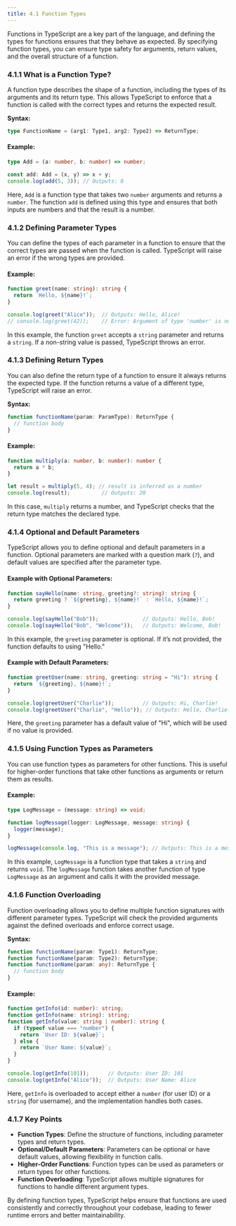```yaml
---
title: 4.1 Function Types
---
```


Functions in TypeScript are a key part of the language, and defining the types for functions ensures that they behave as expected. By specifying function types, you can ensure type safety for arguments, return values, and the overall structure of a function.

### 4.1.1 What is a Function Type?

A function type describes the shape of a function, including the types of its arguments and its return type. This allows TypeScript to enforce that a function is called with the correct types and returns the expected result.

**Syntax:**
```typescript
type FunctionName = (arg1: Type1, arg2: Type2) => ReturnType;
```

#### Example:
```typescript
type Add = (a: number, b: number) => number;

const add: Add = (x, y) => x + y;
console.log(add(5, 3)); // Outputs: 8
```

Here, `Add` is a function type that takes two `number` arguments and returns a `number`. The function `add` is defined using this type and ensures that both inputs are numbers and that the result is a number.

### 4.1.2 Defining Parameter Types

You can define the types of each parameter in a function to ensure that the correct types are passed when the function is called. TypeScript will raise an error if the wrong types are provided.

#### Example:
```typescript
function greet(name: string): string {
  return `Hello, ${name}!`;
}

console.log(greet("Alice"));  // Outputs: Hello, Alice!
// console.log(greet(42));    // Error: Argument of type 'number' is not assignable to parameter of type 'string'.
```

In this example, the function `greet` accepts a `string` parameter and returns a `string`. If a non-string value is passed, TypeScript throws an error.

### 4.1.3 Defining Return Types

You can also define the return type of a function to ensure it always returns the expected type. If the function returns a value of a different type, TypeScript will raise an error.

**Syntax:**
```typescript
function functionName(param: ParamType): ReturnType {
  // function body
}
```

#### Example:
```typescript
function multiply(a: number, b: number): number {
  return a * b;
}

let result = multiply(5, 4); // result is inferred as a number
console.log(result);          // Outputs: 20
```

In this case, `multiply` returns a number, and TypeScript checks that the return type matches the declared type.

### 4.1.4 Optional and Default Parameters

TypeScript allows you to define optional and default parameters in a function. Optional parameters are marked with a question mark (`?`), and default values are specified after the parameter type.

#### Example with Optional Parameters:
```typescript
function sayHello(name: string, greeting?: string): string {
  return greeting ? `${greeting}, ${name}!` : `Hello, ${name}!`;
}

console.log(sayHello("Bob"));              // Outputs: Hello, Bob!
console.log(sayHello("Bob", "Welcome"));   // Outputs: Welcome, Bob!
```

In this example, the `greeting` parameter is optional. If it’s not provided, the function defaults to using "Hello."

#### Example with Default Parameters:
```typescript
function greetUser(name: string, greeting: string = "Hi"): string {
  return `${greeting}, ${name}!`;
}

console.log(greetUser("Charlie"));         // Outputs: Hi, Charlie!
console.log(greetUser("Charlie", "Hello")); // Outputs: Hello, Charlie!
```

Here, the `greeting` parameter has a default value of "Hi", which will be used if no value is provided.

### 4.1.5 Using Function Types as Parameters

You can use function types as parameters for other functions. This is useful for higher-order functions that take other functions as arguments or return them as results.

#### Example:
```typescript
type LogMessage = (message: string) => void;

function logMessage(logger: LogMessage, message: string) {
  logger(message);
}

logMessage(console.log, "This is a message"); // Outputs: This is a message
```

In this example, `LogMessage` is a function type that takes a `string` and returns `void`. The `logMessage` function takes another function of type `LogMessage` as an argument and calls it with the provided message.

### 4.1.6 Function Overloading

Function overloading allows you to define multiple function signatures with different parameter types. TypeScript will check the provided arguments against the defined overloads and enforce correct usage.

**Syntax:**
```typescript
function functionName(param: Type1): ReturnType;
function functionName(param: Type2): ReturnType;
function functionName(param: any): ReturnType {
  // function body
}
```

#### Example:
```typescript
function getInfo(id: number): string;
function getInfo(name: string): string;
function getInfo(value: string | number): string {
  if (typeof value === "number") {
    return `User ID: ${value}`;
  } else {
    return `User Name: ${value}`;
  }
}

console.log(getInfo(101));      // Outputs: User ID: 101
console.log(getInfo("Alice"));  // Outputs: User Name: Alice
```

Here, `getInfo` is overloaded to accept either a `number` (for user ID) or a `string` (for username), and the implementation handles both cases.

### 4.1.7 Key Points

- **Function Types**: Define the structure of functions, including parameter types and return types.
- **Optional/Default Parameters**: Parameters can be optional or have default values, allowing flexibility in function calls.
- **Higher-Order Functions**: Function types can be used as parameters or return types for other functions.
- **Function Overloading**: TypeScript allows multiple signatures for functions to handle different argument types.

By defining function types, TypeScript helps ensure that functions are used consistently and correctly throughout your codebase, leading to fewer runtime errors and better maintainability.